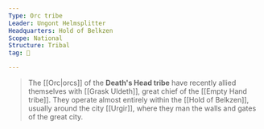 ```yaml
---
Type: Orc tribe
Leader: Ungont Helmsplitter
Headquarters: Hold of Belkzen
Scope: National
Structure: Tribal
tag: 👥

---
```


> The [[Orc|orcs]] of the **Death's Head tribe** have recently allied themselves with [[Grask Uldeth]], great chief of the [[Empty Hand tribe]]. They operate almost entirely within the [[Hold of Belkzen]], usually around the city [[Urgir]], where they man the walls and gates of the great city.







